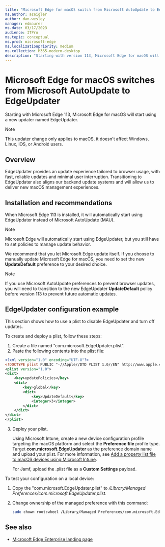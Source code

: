 ```yaml
---
title: "Microsoft Edge for macOS switch from Microsoft AutoUpdate to EdgeUpdater"
ms.author: azeigler
author: dan-wesley
manager: edmaurer
ms.date: 03/17/2023
audience: ITPro
ms.topic: conceptual
ms.prod: microsoft-edge
ms.localizationpriority: medium
ms.collection: M365-modern-desktop
description: "Starting with version 113, Microsoft Edge for macOS will switch from Microsoft AutoUpdate to EdgeUpdater"
---
```


# Microsoft Edge for macOS switches from Microsoft AutoUpdate to EdgeUpdater

Starting with Microsoft Edge 113, Microsoft Edge for macOS will start using a new updater named EdgeUpdater.

> [!NOTE]
> This updater change only applies to macOS, it doesn't affect Windows, Linux, iOS, or Android users.

## Overview

EdgeUpdater provides an update experience tailored to browser usage, with fast, reliable updates and minimal user interruption. Transitioning to EdgeUpdater also aligns our backend update systems and will allow us to deliver new macOS management experiences.

## Installation and recommendations

When Microsoft Edge 113 is installed, it will automatically start using EdgeUpdater instead of Microsoft AutoUpdate (MAU).

> [!NOTE]
> Microsoft Edge will automatically start using EdgeUpdater, but you still have to set policies to manage update behavior.

We recommend that you let Microsoft Edge update itself. If you choose to manually update Microsoft Edge for macOS, you need to set the new **UpdateDefault** preference to your desired choice.

> [!NOTE]
> If you use Microsoft AutoUpdate preferences to prevent browser updates, you will need to transition to the new EdgeUpdater **UpdateDefault** policy before version 113 to prevent future automatic updates.

## EdgeUpdater configuration example

This section shows how to use a plist to disable EdgeUpdater and turn off updates.

To create and deploy a plist, follow these steps:

1. Create a file named "com.microsoft.EdgeUpdater.plist".
2. Paste the following contents into the plist file:

```xml
<?xml version="1.0" encoding="UTF-8"?>
<!DOCTYPE plist PUBLIC "-//Apple//DTD PLIST 1.0//EN" http://www.apple.com/DTDs/PropertyList-1.0.dtd>
<plist version="1.0">
<dict>
    <key>updatePolicies</key>
    <dict>
        <key>global</key>
        <dict>
            <key>UpdateDefault</key>
            <integer>3</integer>
        </dict>
    </dict>
</dict>
</plist>
```

3. Deploy your plist.

   Using Microsoft Intune, create a new device configuration profile targeting the macOS platform and select the **Preference file** profile type. Target **com.microsoft.EdgeUpdater** as the preference domain name and upload your plist. For more information, see [Add a property list file to macOS devices using Microsoft Intune](/mem/intune/configuration/preference-file-settings-macos).<br>

   For Jamf, upload the .plist file as a **Custom Settings** payload.

To test your configuration on a local device:

1. Copy the "com.microsoft.EdgeUpdater.plist" to */Library/Managed Preferences/com.microsoft.EdgeUpdater.plist*.
2. Change ownership of the managed preference with this command:

   ```bash
   sudo chown root:wheel /Library/Managed Preferences/com.microsoft.EdgeUpdater.plist
   ```

## See also

- [Microsoft Edge Enterprise landing page](https://aka.ms/EdgeEnterprise)